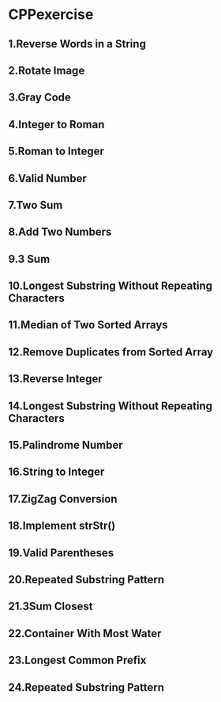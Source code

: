# CPPexercise
## 1.Reverse Words in a String  
## 2.Rotate Image  
## 3.Gray Code  
## 4.Integer to Roman  
## 5.Roman to Integer  
## 6.Valid Number  
## 7.Two Sum   
## 8.Add Two Numbers  
## 9.3 Sum  
## 10.Longest Substring Without Repeating Characters  
## 11.Median of Two Sorted Arrays  
## 12.Remove Duplicates from Sorted Array  
## 13.Reverse Integer  
## 14.Longest Substring Without Repeating Characters  
## 15.Palindrome Number  
## 16.String to Integer  
## 17.ZigZag Conversion  
## 18.Implement strStr()  
## 19.Valid Parentheses  
## 20.Repeated Substring Pattern 
## 21.3Sum Closest  
## 22.Container With Most Water  
## 23.Longest Common Prefix  
## 24.Repeated Substring Pattern